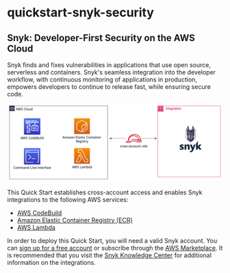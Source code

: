 # quickstart-snyk-security
## Snyk: Developer-First Security on the AWS Cloud

Snyk finds and fixes vulnerabilities in applications that use open source, serverless and containers. Snyk's seamless integration into the developer workflow, with continuous monitoring of applications in production, empowers developers to continue to release fast, while ensuring secure code.

![Quick Start Architecture for Snyk](images/quickstart-snyk-security.png)

This Quick Start establishes cross-account access and enables Snyk integrations 
to the following AWS services:
* [AWS CodeBuild](https://aws.amazon.com/codebuild/)
* [Amazon Elastic Container Registry (ECR)](https://aws.amazon.com/ecr/)
* [AWS Lambda](https://aws.amazon.com/lambda/)

In order to deploy this Quick Start, you will need a valid Snyk account. You can 
[sign up for a free account](https://snyk.io/signup/) or subscribe through the 
[AWS Marketplace](https://aws.amazon.com/marketplace/saas/ordering?productId=36811992-19af-484d-9598-40c2b324a8d6&ref_=saas_pdp_header_continue). It is recommended that you visit the 
[Snyk Knowledge Center](https://support.snyk.io/hc/en-us) for additional information on the integrations.

